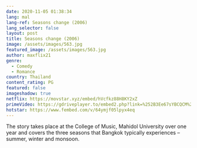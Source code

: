 ```yaml
---
date: 2020-11-05 01:38:34
lang: mal
lang-ref: Seasons change (2006)
lang_selector: false
layout: post
title: Seasons change (2006)
image: /assets/images/563.jpg
featured_image: /assets/images/563.jpg
author: maxflix21
genre:
  - Comedy
  - Romance
country: Thailand
content_rating: PG
featured: false
imageshadow: true
netflix: https://movstar.xyz/embed/hVcfkz88H8KY2xZ
primeVideo: https://gdriveplayer.to/embed2.php?link=%252B3Ee67sYBCQCM%252FvtiBZ6EASoAxb9lDC%252Fgs6FVQyNeBX%252BR8PSjMA5XKuwIMX8lk1YixBgF7UspeXdxA7UyDjKk0C7Y137BmfTnb1TGRI%252FsfN3WCP6Ldpz8FbYiBxIQN1MalBEX6zv8uVBKwoldPrwaG4y5cRxfIiMs0I9wM0Hb8zbrbQKHSLbuXKcm9vEcIMXM%253D
hotstar: https://www.fembed.com/v/64ymjf05lpyx4eq
---
```

The story takes place at the College of Music, Mahidol University over one year and covers the three seasons that Bangkok typically experiences – summer, winter and monsoon.